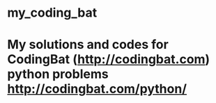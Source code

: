 # my_coding_bat
# My solutions and codes for CodingBat (http://codingbat.com) python problems http://codingbat.com/python/
